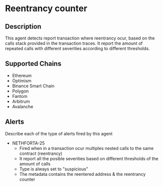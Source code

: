 # Reentrancy counter

## Description

This agent detects report transaction where reentrancy ocur, based on the calls stack provided in the transaction traces.
It report the amount of repeated calls with different severities according to different thresholds.

## Supported Chains

- Ethereum
- Optimism
- Binance Smart Chain
- Polygon
- Fantom
- Arbitrum
- Avalanche

## Alerts

Describe each of the type of alerts fired by this agent

- NETHFORTA-25
  - Fired when in a transaction ocur multiples nested calls to the same contract (reentrancy)
  - It report all the posible severities based on different thresholds of the amount of calls
  - Type is always set to "suspicious"
  - The metadata contains the reentered address & the reentrancy counter
